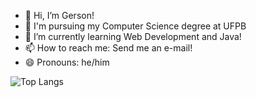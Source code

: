 - 👋 Hi, I’m Gerson!
- 🧮 I'm pursuing my Computer Science degree at UFPB
- 🌱 I’m currently learning Web Development and Java!
- 📫 How to reach me: Send me an e-mail!
- 😄 Pronouns: he/him

![Top Langs](https://github-readme-stats.vercel.app/api/top-langs/?username=gersongfreitas&theme=blue_navy)

<!---
gersongfreitas/gersongfreitas is a ✨ special ✨ repository because its `README.md` (this file) appears on your GitHub profile.
You can click the Preview link to take a look at your changes.
--->
